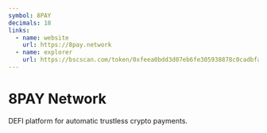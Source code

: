 ```yaml
---
symbol: 8PAY
decimals: 18
links:
  - name: website
    url: https://8pay.network
  - name: explorer
    url: https://bscscan.com/token/0xfeea0bdd3d07eb6fe305938878c0cadbfa169042
---
```


# 8PAY Network

DEFI platform for automatic trustless crypto payments.
